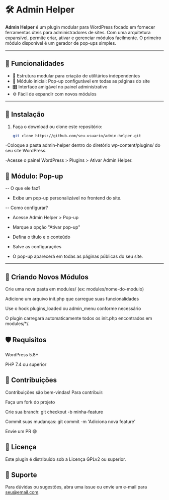 # 🛠️ Admin Helper

**Admin Helper** é um plugin modular para WordPress focado em fornecer ferramentas úteis para administradores de sites. Com uma arquitetura expansível, permite criar, ativar e gerenciar módulos facilmente. O primeiro módulo disponível é um gerador de pop-ups simples.

---

## 📌 Funcionalidades

- 🔌 Estrutura modular para criação de utilitários independentes
- 🧩 Módulo inicial: Pop-up configurável em todas as páginas do site
- 🎛️ Interface amigável no painel administrativo
- ⚙️ Fácil de expandir com novos módulos

---

## 🚀 Instalação

1. Faça o download ou clone este repositório:
   ```bash
   git clone https://github.com/seu-usuario/admin-helper.git
-Coloque a pasta admin-helper dentro do diretório wp-content/plugins/ do seu site WordPress.

-Acesse o painel WordPress > Plugins > Ativar Admin Helper.

## 🧩 Módulo: Pop-up
-- O que ele faz?
- Exibe um pop-up personalizável no frontend do site.

-- Como configurar?
- Acesse Admin Helper > Pop-up

- Marque a opção "Ativar pop-up"

- Defina o título e o conteúdo

- Salve as configurações

- O pop-up aparecerá em todas as páginas públicas do seu site.
---

## 🧱 Criando Novos Módulos
Crie uma nova pasta em modules/ (ex: modules/nome-do-modulo)

Adicione um arquivo init.php que carregue suas funcionalidades

Use o hook plugins_loaded ou admin_menu conforme necessário

O plugin carregará automaticamente todos os init.php encontrados em modules/*/.

## 🛡️ Requisitos
WordPress 5.8+

PHP 7.4 ou superior

## 🤝 Contribuições
Contribuições são bem-vindas! Para contribuir:

Faça um fork do projeto

Crie sua branch: git checkout -b minha-feature

Commit suas mudanças: git commit -m 'Adiciona nova feature'

Envie um PR 😄

## 📄 Licença
Este plugin é distribuído sob a Licença GPLv2 ou superior.

## 🙋 Suporte
Para dúvidas ou sugestões, abra uma issue ou envie um e-mail para seu@email.com.

